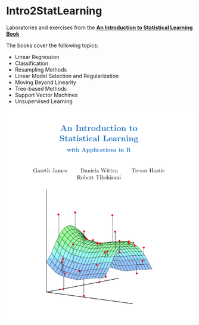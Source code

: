 # Intro2StatLearning
Laboratories and exercises from the [**An Introduction to Statistical Learning Book**](https://www.statlearning.com/)

The books cover the following topics: 

* Linear Regression
* Classification
* Resampling Methods
* Linear Model Selection and Regularization
* Moving Beyond Linearity
* Tree-based Methods
* Support Vector Machines
* Unsupervised Learning


![cover](https://github.com/VicenteYago/Intro2StatLearning/blob/main/cover.png)
